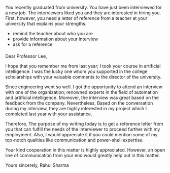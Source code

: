 You recently graduated from university. You have just been interviewed for a new job. The interviewers liked you and they are interested in hiring you. 
First, however, you need a letter of reference from a teacher at your university that explains your strengths.
* remind the teacher about who you are
* provide information about your interview
* ask for a reference
####
Dear Professor Lee,

I hope that you remember me from last year; I took your course in artificial intelligence. I was the lucky one whom you supported in the college scholarships 
with your valuable comments to the director of the university. 

Since engineering went so well. I got the opportunity to attend an interview with one of the organization; renowned experts in the field of 
automation and artificial intelligence. Moreover, the interview was great based on the feedback from the company. Nevertheless, Based on the conversation during 
my interview, they are highly interested in my project which I completed last year with your assistance. 

Therefore, The purpose of my writing today is to get a reference letter from you that can fulfill the needs of the interviewer to proceed 
further with my employment. Also, I would appreciate it if you could mention some of my top-notch qualities like communication and power-shell expertise.

Your kind cooperation in this matter is highly appreciated. However, an open line of communication from your end would greatly help out in this matter.

Yours sincerely,
Rahul Sharma 

